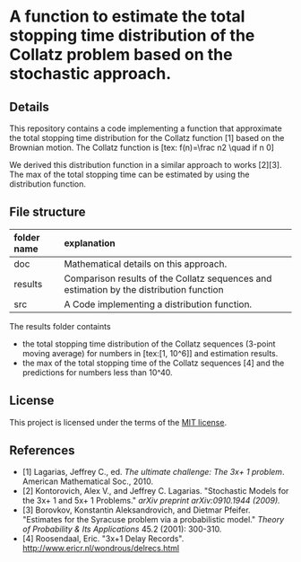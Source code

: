 # A function to estimate the total stopping time distribution of the Collatz problem based on the stochastic approach.

## Details
This repository contains a code implementing a function that approximate the total stopping time distribution for the Collatz function [1] based on the Brownian motion.
The Collatz function is 
[tex: f(n)=\frac n2 \quad if n 0]

We derived this distribution function in a similar approach to works [2][3].
The max of the total stopping time can be estimated by using the distribution function.

## File structure
|folder name|explanation                         |
|:--        |:--                          |
|doc        | Mathematical details on this approach.  |
|results    |Comparison results of the Collatz sequences and estimation by the distribution function|
|src        | A Code implementing a distribution function.|

The results folder containts 
- the total stopping time distribution of the Collatz sequences (3-point moving average) for numbers in [tex:[1, 10^6]] and estimation results.
- the max of the total stopping time of the Collatz sequences [4] and the predictions for numbers less than 10^40.

## License
This project is licensed under the terms of the [MIT license](LICENSE.md).

## References
-  [1] Lagarias, Jeffrey C., ed. *The ultimate challenge: The 3x+ 1 problem*. American Mathematical Soc., 2010.
-  [2] Kontorovich, Alex V., and Jeffrey C. Lagarias. "Stochastic Models for the 3x+ 1 and 5x+ 1 Problems." *arXiv preprint arXiv:0910.1944 (2009).*
-  [3] Borovkov, Konstantin Aleksandrovich, and Dietmar Pfeifer. "Estimates for the Syracuse problem via a probabilistic model." *Theory of Probability & Its Applications* 45.2 (2001): 300-310.
-  [4] Roosendaal, Eric. "3x+1 Delay Records". http://www.ericr.nl/wondrous/delrecs.html

